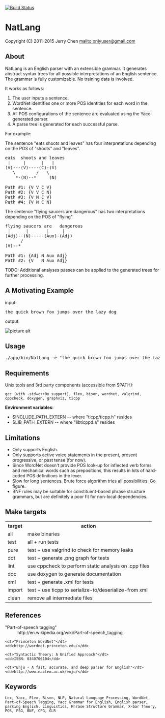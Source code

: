 [![Build Status](https://secure.travis-ci.org/onlyuser/NatLang.png)](http://travis-ci.org/onlyuser/NatLang)

NatLang
=======

Copyright (C) 2011-2015 Jerry Chen <mailto:onlyuser@gmail.com>

About
-----

NatLang is an English parser with an extensible grammar.
It generates abstract syntax trees for all possible interpretations of an English sentence.
The grammar is fully customizable. No training data is involved.

It works as follows:

1. The user inputs a sentence.
2. WordNet identifies one or more POS identities for each word in the sentence.
3. All POS configurations of the sentence are evaluated using the Yacc-generated parser.
4. A parse tree is generated for each successful parse.

For example:

The sentence "eats shoots and leaves" has four interpretations depending on the POS of "shoots" and "leaves".

<pre>
eats  shoots and leaves
 |     |      |   |
(V)---(V)----(C)-(V)
   \        /   \
    *-(N)--*     (N)

Path #1: {V V C V}
Path #2: {V V C N}
Path #3: {V N C V}
Path #4: {V N C N}
</pre>

The sentence "flying saucers are dangerous" has two interpretations depending on the POS of "flying".

<pre>
flying saucers are   dangerous
 |      |       |     |
(Adj)--(N)-----(Aux)-(Adj)
      /
(V)--*

Path #1: {Adj N Aux Adj}
Path #2: {V   N Aux Adj}
</pre>

TODO: Additional analyses passes can be applied to the generated trees for further processing.

A Motivating Example
--------------------

input:
<pre>
the quick brown fox jumps over the lazy dog
</pre>

output:

![picture alt](https://sites.google.com/site/onlyuser/files/ast_fox.png "ast_fox")

Usage
-----

<pre>
./app/bin/NatLang -e "the quick brown fox jumps over the lazy dog" -d | dot -Tpng -oast_fox.png
</pre>

Requirements
------------

Unix tools and 3rd party components (accessible from $PATH):

    gcc (with -std=c++0x support), flex, bison, wordnet, valgrind, cppcheck, doxygen, graphviz, ticpp

**Environment variables:**

* $INCLUDE_PATH_EXTERN -- where "ticpp/ticpp.h" resides
* $LIB_PATH_EXTERN     -- where "libticppd.a" resides

Limitations
-----------

* Only supports English.
* Only supports active voice statements in the present, present progressive, or past tense (for now).
* Since WordNet doesn't provide POS look-up for inflected verb forms and mechanical words such as prepositions, this results in lots of hard-coded POS definitions in the lexer.
* Slow for long sentences. Brute force algorithm tries all possibilities. Go figure.
* BNF rules may be suitable for constituent-based phrase structure grammars, but are definitely a poor fit for non-local dependencies.

Make targets
------------

<table>
    <tr><th> target </th><th> action                                                </th></tr>
    <tr><td> all    </td><td> make binaries                                         </td></tr>
    <tr><td> test   </td><td> all + run tests                                       </td></tr>
    <tr><td> pure   </td><td> test + use valgrind to check for memory leaks         </td></tr>
    <tr><td> dot    </td><td> test + generate .png graph for tests                  </td></tr>
    <tr><td> lint   </td><td> use cppcheck to perform static analysis on .cpp files </td></tr>
    <tr><td> doc    </td><td> use doxygen to generate documentation                 </td></tr>
    <tr><td> xml    </td><td> test + generate .xml for tests                        </td></tr>
    <tr><td> import </td><td> test + use ticpp to serialize-to/deserialize-from xml </td></tr>
    <tr><td> clean  </td><td> remove all intermediate files                         </td></tr>
</table>

References
----------

<dl>
    <dt>"Part-of-speech tagging"</dt>
    <dd>http://en.wikipedia.org/wiki/Part-of-speech_tagging</dd>

    <dt>"Princeton WordNet"</dt>
    <dd>http://wordnet.princeton.edu/</dd>

    <dt>"Syntactic Theory: A Unified Approach"</dt>
    <dd>ISBN: 0340706104</dd>

    <dt>"Enju - A fast, accurate, and deep parser for English"</dt>
    <dd>http://www.nactem.ac.uk/enju/</dd>
</dl>

Keywords
--------

    Lex, Yacc, Flex, Bison, NLP, Natural Language Processing, WordNet, Part-of-Speech Tagging, Yacc Grammar for English, English parser, parsing English, Linguistics, Phrase Structure Grammar, X-bar Theory, POS, PSG, BNF, CFG, GLR
